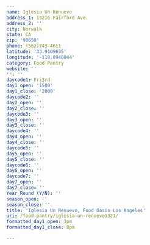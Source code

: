 ```yaml
---
name: Iglesia Un Renuevo
address_1: 13216 Fairford Ave.
address_2: ''
city: Norwalk
state: CA
zip: '90650'
phone: (562)743-4611
latitude: '33.9109635'
longitude: '-118.0946044'
category: Food Pantry
website: ''
'': ''
daycode1: Fri3rd
day1_open: '1500'
day1_close: '2000'
daycode2: ''
day2_open: ''
day2_close: ''
daycode3: ''
day3_open: ''
day3_close: ''
daycode4: ''
day4_open: ''
day4_close: ''
daycode5: ''
day5_open: ''
day5_close: ''
daycode6: ''
day6_open: ''
daycode7: ''
day7_open: ''
day7_close: ''
Year_Round (Y/N): ''
season_open: ''
season_close: ''
title: 'Iglesia Un Renuevo, Food Oasis Los Angeles'
uri: /food-pantry/iglesia-un-renuevo1321/
formatted_day1_open: 3pm
formatted_day1_close: 8pm

---
```

